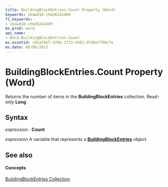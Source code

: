 ```yaml
---
title: BuildingBlockEntries.Count Property (Word)
keywords: vbawd10.chm36241409
f1_keywords:
- vbawd10.chm36241409
ms.prod: word
api_name:
- Word.BuildingBlockEntries.Count
ms.assetid: c81afbb7-2f6b-2733-e561-d7d8ef790c7e
ms.date: 06/08/2017
---
```



# BuildingBlockEntries.Count Property (Word)

Returns the number of items in the  **BuildingBlockEntries** collection. Read-only **Long** .


## Syntax

 _expression_ . **Count**

 _expression_ A variable that represents a **[BuildingBlockEntries](Word.BuildingBlockEntries.md)** object.


## See also


#### Concepts


[BuildingBlockEntries Collection](Word.BuildingBlockEntries.md)

